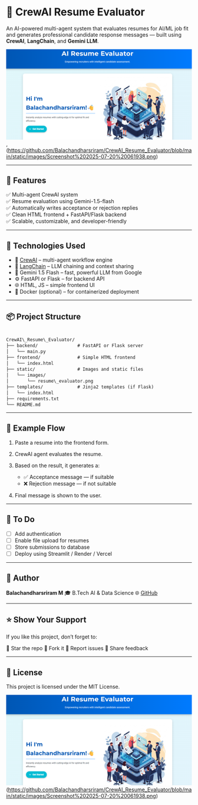 # 🤖 CrewAI Resume Evaluator

An AI-powered multi-agent system that evaluates resumes for AI/ML job fit and generates professional candidate response messages — built using **CrewAI**, **LangChain**, and **Gemini LLM**.

![Resume Evaluator UI](https://github.com/Balachandharsriram/CrewAI_Resume_Evaluator/blob/main/static/images/Screenshot%202025-07-20%20062022.png),
(https://github.com/Balachandharsriram/CrewAI_Resume_Evaluator/blob/main/static/images/Screenshot%202025-07-20%20061938.png)

---

## 🚀 Features

✅ Multi-agent CrewAI system  
✅ Resume evaluation using Gemini-1.5-flash  
✅ Automatically writes acceptance or rejection replies  
✅ Clean HTML frontend + FastAPI/Flask backend  
✅ Scalable, customizable, and developer-friendly  

---

## 🧠 Technologies Used

- 🧠 [CrewAI](https://github.com/joaomdmoura/crewai) – multi-agent workflow engine  
- 🔗 [LangChain](https://www.langchain.com/) – LLM chaining and context sharing  
- 🤖 Gemini 1.5 Flash – fast, powerful LLM from Google  
- ⚙️ FastAPI or Flask – for backend API  
- 🌐 HTML, JS – simple frontend UI  
- 🐳 Docker (optional) – for containerized deployment  

---

## 📦 Project Structure

```

CrewAI\_Resume\_Evaluator/
├── backend/               # FastAPI or Flask server
│   └── main.py
├── frontend/              # Simple HTML frontend
│   └── index.html
├── static/                # Images and static files
│   └── images/
│       └── resume\_evaluator.png
├── templates/             # Jinja2 templates (if Flask)
│   └── index.html
├── requirements.txt
└── README.md

````

---

## 🧪 Example Flow

1. Paste a resume into the frontend form.
2. CrewAI agent evaluates the resume.
3. Based on the result, it generates a:

   * ✅ Acceptance message — if suitable
   * ❌ Rejection message — if not suitable
4. Final message is shown to the user.

---

## 📌 To Do

* [ ] Add authentication
* [ ] Enable file upload for resumes
* [ ] Store submissions to database
* [ ] Deploy using Streamlit / Render / Vercel

---

## 🙌 Author

**Balachandharsriram M**
🎓 B.Tech AI & Data Science
🌐 [GitHub](https://github.com/balachandharsriram)

---

## ⭐ Show Your Support

If you like this project, don’t forget to:

🌟 Star the repo
🍴 Fork it
🐛 Report issues
💬 Share feedback

---

## 📄 License

This project is licensed under the MIT License.

![Resume Evaluator UI](https://github.com/Balachandharsriram/CrewAI_Resume_Evaluator/blob/main/static/images/Screenshot%202025-07-20%20062022.png)
(https://github.com/Balachandharsriram/CrewAI_Resume_Evaluator/blob/main/static/images/Screenshot%202025-07-20%20061938.png)


